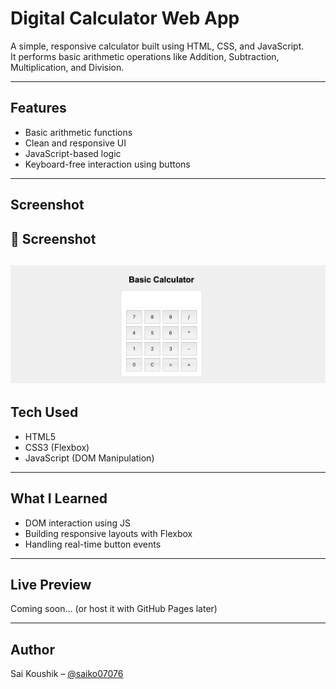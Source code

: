 # Digital Calculator Web App

A simple, responsive calculator built using HTML, CSS, and JavaScript.  
It performs basic arithmetic operations like Addition, Subtraction, Multiplication, and Division.

---

## Features

- Basic arithmetic functions
- Clean and responsive UI
- JavaScript-based logic
- Keyboard-free interaction using buttons

---

## Screenshot

## 📸 Screenshot

![Screenshot](Screenshot.png)
---

## Tech Used

- HTML5
- CSS3 (Flexbox)
- JavaScript (DOM Manipulation)

---

## What I Learned

- DOM interaction using JS
- Building responsive layouts with Flexbox
- Handling real-time button events

---

## Live Preview

Coming soon... (or host it with GitHub Pages later)

---

## Author

Sai Koushik – [@saiko07076](https://github.com/saiko07076)
